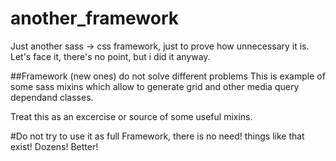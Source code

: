 # another_framework
Just another sass -> css framework, just to prove how unnecessary it is. Let's face it, there's no point, but i did it anyway.


##Framework (new ones) do not solve different problems
This is example of some sass mixins which allow to generate grid and other media query dependand classes.

Treat this as an excercise or source of some useful mixins.

#Do not try to use it as full Framework, there is no need! things like that exist! Dozens! Better!
